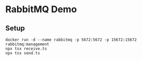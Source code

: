# RabbitMQ Demo

## Setup

```
docker run -d --name rabbitmq -p 5672:5672 -p 15672:15672 rabbitmq:management
npx tsx receive.ts
npx tsx send.ts
```
